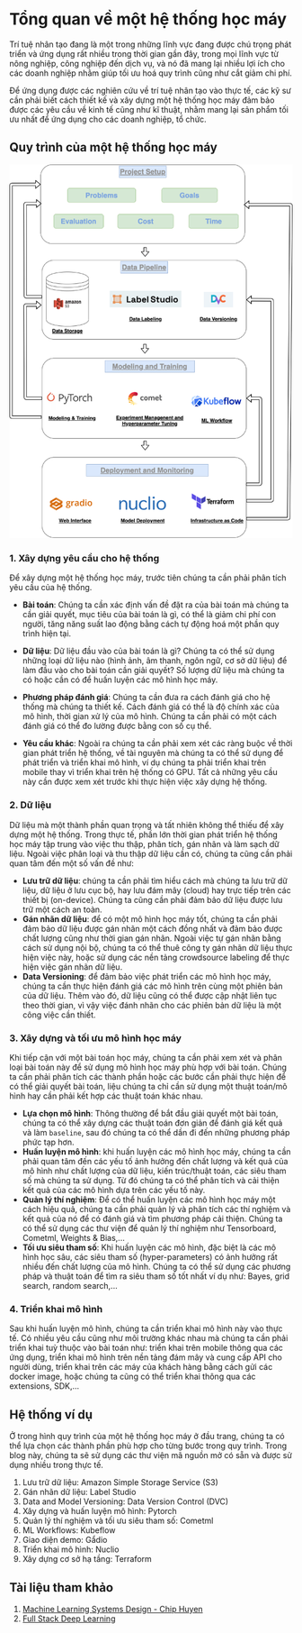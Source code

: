 # Tổng quan về một hệ thống học máy
Trí tuệ nhân tạo đang là một trong những lĩnh vực đang được chú trọng phát triển và ứng dụng rất nhiều trong thời gian gần đây, trong mọi lĩnh vực từ nông nghiệp, công nghiệp đến dịch vụ, và nó đã mang lại nhiều lợi ích cho các doanh nghiệp nhằm giúp tối ưu hoá quy trình cũng như cắt giảm chi phí. 

Để ứng dụng được các nghiên cứu về trí tuệ nhân tạo vào thực tế, các kỹ sư cần phải biết cách thiết kế và xây dựng một hệ thống học máy đảm bảo được các yêu cầu về kinh tế cũng như kĩ thuật, nhằm mang lại sản phẩm tối ưu nhất để ứng dụng cho các doanh nghiệp, tổ chức.

## Quy trình của một hệ thống học máy 
![alt text](./images/ml_system.png "Hệ thống học máy")

### 1. Xây dựng yêu cầu cho hệ thống 
<!-- Mục đích, cách đánh giá, kết quả mong muốn, chi phí và thời gian. -->
Để xây dựng một hệ thống học máy, trước tiên chúng ta cần phải phân tích yêu cầu của hệ thống.

- **Bài toán**: Chúng ta cần xác định vấn đề đặt ra của bài toán mà chúng ta cần giải quyết, mục tiêu của bài toán là gì, có thể là giảm chi phí con người, tăng năng suất lao động bằng cách tự động hoá một phần quy trình hiện tại. 

- **Dữ liệu**: Dữ liệu đầu vào của bài toán là gì? Chúng ta có thể sử dụng những loại dữ liệu nào (hình ảnh, âm thanh, ngôn ngữ, cơ sở dữ liệu) để làm đầu vào cho bài toán cần giải quyết? Số lượng dữ liệu mà chúng ta có hoặc cần có để huấn luyện các mô hình học máy. 

- **Phương pháp đánh giá**: Chúng ta cần đưa ra cách đánh giá cho hệ thống mà chúng ta thiết kế. Cách đánh giá có thể là độ chính xác của mô hình, thời gian xử lý của mô hình. Chúng ta cần phải có một cách đánh giá có thể đo lường được bằng con số cụ thể.

- **Yêu cầu khác**: Ngoài ra chúng ta cần phải xem xét các ràng buộc về thời gian phát triển hệ thống, về tài nguyên mà chúng ta có thể sử dụng để phát triển và triển khai mô hình, ví dụ chúng ta phải triển khai trên mobile thay vì triển khai trên hệ thống có GPU. Tất cả những yêu cầu này cần được xem xét trước khi thực hiện việc xây dựng hệ thống.
### 2. Dữ liệu
<!-- Lưu trữ dữ liệu, gán nhãn dữ liệu, data versioning -->
Dữ liệu mà một thành phần quan trọng và tất nhiên không thể thiếu để xây dựng một hệ thống. Trong thực tế, phần lớn thời gian phát triển hệ thống học máy tập trung vào việc thu thập, phân tích, gán nhãn và làm sạch dữ liệu. Ngoài việc phân loại và thu thập dữ liệu cần có, chúng ta cũng cần phải quan tâm đến một số vấn đề như:
- **Lưu trữ dữ liệu**: chúng ta cần phải tìm hiểu cách mà chúng ta lưu trữ dữ liệu, dữ liệu ở lưu cục bộ, hay lưu đám mây (cloud) hay trực tiếp trên các thiết bị (on-device). Chúng ta cũng cần phải đảm bảo dữ liệu được lưu trữ một cách an toàn.
- **Gán nhãn dữ liệu**: để có một mô hình học máy tốt, chúng ta cần phải đảm bảo dữ liệu được gán nhãn một cách đồng nhất và đảm bảo được chất lượng cũng như thời gian gán nhãn. Ngoài việc tự gán nhãn bằng cách sử dụng nội bộ, chúng ta có thể thuê công ty gán nhãn dữ liệu thực hiện việc này, hoặc sử dụng các nền tảng crowdsource labeling để thực hiện việc gán nhãn dữ liệu.
- **Data Versioning**: để đảm bảo việc phát triển các mô hình học máy, chúng ta cần thực hiện đánh giá các mô hình trên cùng một phiên bản của dữ liệu. Thêm vào đó, dữ liệu cũng có thể được cập nhật liên tục theo thời gian, vì vậy việc đánh nhãn cho các phiên bản dữ liệu là một công việc cần thiết.
### 3. Xây dựng và tối ưu mô hình học máy
<!-- Modeling, Model training, model monitoring/experiment management, Hyperparameter tuning -->

Khi tiếp cận với một bài toán học máy, chúng ta cần phải xem xét và phân loại bài toán này để sử dụng mô hình học máy phù hợp với bài toán. Chúng ta cần phải phân tích các thành phần hoặc các bước cần phải thực hiện để có thể giải quyết bài toán, liệu chúng ta chỉ cần sử dụng một thuật toán/mô hình hay cần phải kết hợp các thuật toán khác nhau. 

- **Lựa chọn mô hình**: Thông thường để bắt đầu giải quyết một bài toán, chúng ta có thể xây dựng các thuật toán đơn giản để đánh giá kết quả và làm `baseline`, sau đó chúng ta có thể dần đi đến những phương pháp phức tạp hơn.
- **Huấn luyện mô hình**: khi huấn luyện các mô hình học máy, chúng ta cần phải quan tâm đến các yếu tố ảnh hưởng đến chất lượng và kết quả của mô hình như chất lượng của dữ liệu, kiến trúc/thuật toán, các siêu tham số mà chúng ta sử dụng. Từ đó chúng ta có thể phân tích và cải thiện kết quả của các mô hình dựa trên các yếu tố này.
- **Quản lý thí nghiệm**: Để có thể huấn luyện các mô hình học máy một cách hiệu quả, chúng ta cần phải quản lý và phân tích các thí nghiệm và kết quả của nó để có đánh giá và tìm phương pháp cải thiện. Chúng ta có thể sử dụng các thư viện để quản lý thí nghiệm như Tensorboard, Cometml, Weights & Bias,...
- **Tối ưu siêu tham số**: Khi huấn luyện các mô hình, đặc biệt là các mô hình học sâu, các siêu tham số (hyper-parameters) có ảnh hưởng rất nhiều đến chất lượng của mô hình. Chúng ta có thể sử dụng các phương pháp và thuật toán để tìm ra siêu tham số tốt nhất ví dụ như: Bayes, grid search, random search,...
### 4. Triển khai mô hình
Sau khi huấn luyện mô hình, chúng ta cần triển khai mô hình này vào thực tế. Có nhiều yêu cầu cũng như môi trường khác nhau mà chúng ta cần phải triển khai tuỳ thuộc vào bài toán như: triển khai trên mobile thông qua các ứng dụng, triển khai mô hình trên nền tảng đám mây và cung cấp API cho người dùng, triển khai trên các máy của khách hàng bằng cách gửi các docker image, hoặc chúng ta cũng có thể triển khai thông qua các extensions, SDK,...

## Hệ thống ví dụ
Ở trong hình quy trình của một hệ thống học máy ở đầu trang, chúng ta có thể lựa chọn các thành phần phù hợp cho từng bước trong quy trình. Trong blog này, chúng ta sẽ sử dụng các thư viện mã nguồn mở có sẵn và được sử dụng nhiều trong thực tế.
1. Lưu trữ dữ liệu: Amazon Simple Storage Service (S3)
2. Gán nhãn dữ liệu: Label Studio
3. Data and Model Versioning: Data Version Control (DVC)
4. Xây dựng và huấn luyện mô hình: Pytorch
5. Quản lý thí nghiệm và tối ưu siêu tham số: Cometml
6. ML Workflows: Kubeflow
7. Giao diện demo: Gẩdio
8. Triển khai mô hình: Nuclio
9. Xây dựng cơ sở hạ tầng: Terraform
## Tài liệu tham khảo
1. [Machine Learning Systems Design - Chip Huyen](https://github.com/chiphuyen/machine-learning-systems-design)
2. [Full Stack Deep Learning](https://fullstackdeeplearning.com/)